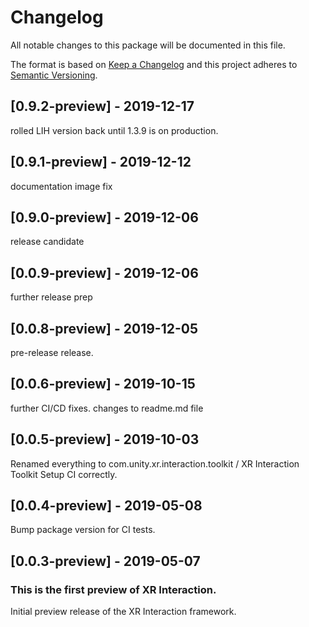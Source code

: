 # Changelog
All notable changes to this package will be documented in this file.

The format is based on [Keep a Changelog](http://keepachangelog.com/en/1.0.0/)
and this project adheres to [Semantic Versioning](http://semver.org/spec/v2.0.0.html).


## [0.9.2-preview] - 2019-12-17
rolled LIH version back until 1.3.9 is on production.

## [0.9.1-preview] - 2019-12-12
documentation image fix

## [0.9.0-preview] - 2019-12-06
release candidate

## [0.0.9-preview] - 2019-12-06

further release prep

## [0.0.8-preview] - 2019-12-05

pre-release release.

## [0.0.6-preview] - 2019-10-15

further CI/CD fixes.
changes to readme.md file

## [0.0.5-preview] - 2019-10-03

Renamed everything to com.unity.xr.interaction.toolkit / XR Interaction Toolkit
Setup CI correctly.

## [0.0.4-preview] - 2019-05-08

Bump package version for CI tests.

## [0.0.3-preview] - 2019-05-07

### This is the first preview of XR Interaction.

Initial preview release of the XR Interaction framework.
